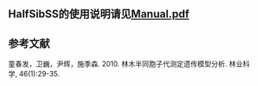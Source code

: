 ## HalfSibSS的使用说明请见[Manual.pdf](https://github.com/tongchf/HalfSibSS/blob/master/Manual.pdf)


## 参考文献
童春发，卫巍，尹辉，施季森. 2010. 林木半同胞子代测定遗传模型分析. 林业科学, 46(1):29-35.
